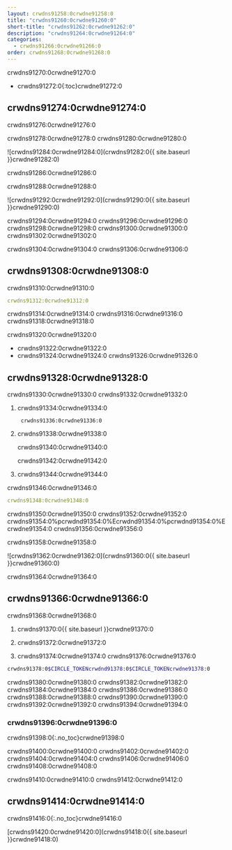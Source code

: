 ```yaml
---
layout: crwdns91258:0crwdne91258:0
title: "crwdns91260:0crwdne91260:0"
short-title: "crwdns91262:0crwdne91262:0"
description: "crwdns91264:0crwdne91264:0"
categories:
  - crwdns91266:0crwdne91266:0
order: crwdns91268:0crwdne91268:0
---
```

crwdns91270:0crwdne91270:0

* crwdns91272:0{:toc}crwdne91272:0

## crwdns91274:0crwdne91274:0

crwdns91276:0crwdne91276:0

crwdns91278:0crwdne91278:0 crwdns91280:0crwdne91280:0

![crwdns91284:0crwdne91284:0](crwdns91282:0{{ site.baseurl }}crwdne91282:0)

crwdns91286:0crwdne91286:0

crwdns91288:0crwdne91288:0

![crwdns91292:0crwdne91292:0](crwdns91290:0{{ site.baseurl }}crwdne91290:0)

crwdns91294:0crwdne91294:0 crwdns91296:0crwdne91296:0 crwdns91298:0crwdne91298:0 crwdns91300:0crwdne91300:0 crwdns91302:0crwdne91302:0

crwdns91304:0crwdne91304:0 crwdns91306:0crwdne91306:0

## crwdns91308:0crwdne91308:0

crwdns91310:0crwdne91310:0

```yaml
crwdns91312:0crwdne91312:0
```

crwdns91314:0crwdne91314:0 crwdns91316:0crwdne91316:0 crwdns91318:0crwdne91318:0

crwdns91320:0crwdne91320:0

* crwdns91322:0crwdne91322:0
* crwdns91324:0crwdne91324:0 crwdns91326:0crwdne91326:0

## crwdns91328:0crwdne91328:0

crwdns91330:0crwdne91330:0 crwdns91332:0crwdne91332:0

1. crwdns91334:0crwdne91334:0
    
        crwdns91336:0crwdne91336:0

2. crwdns91338:0crwdne91338:0
    
    crwdns91340:0crwdne91340:0
    
    crwdns91342:0crwdne91342:0

3. crwdns91344:0crwdne91344:0

crwdns91346:0crwdne91346:0

```yaml
crwdns91348:0crwdne91348:0
```

crwdns91350:0crwdne91350:0 crwdns91352:0crwdne91352:0 crwdns91354:0%pcrwdnd91354:0%Ecrwdnd91354:0%pcrwdnd91354:0%Ecrwdne91354:0 crwdns91356:0crwdne91356:0

crwdns91358:0crwdne91358:0

![crwdns91362:0crwdne91362:0](crwdns91360:0{{ site.baseurl }}crwdne91360:0)

crwdns91364:0crwdne91364:0

## crwdns91366:0crwdne91366:0

crwdns91368:0crwdne91368:0

1. crwdns91370:0{{ site.baseurl }}crwdne91370:0

2. crwdns91372:0crwdne91372:0

3. crwdns91374:0crwdne91374:0 crwdns91376:0crwdne91376:0

```bash
crwdns91378:0$CIRCLE_TOKENcrwdnd91378:0$CIRCLE_TOKENcrwdne91378:0
```

crwdns91380:0crwdne91380:0 crwdns91382:0crwdne91382:0 crwdns91384:0crwdne91384:0 crwdns91386:0crwdne91386:0 crwdns91388:0crwdne91388:0 crwdns91390:0crwdne91390:0 crwdns91392:0crwdne91392:0 crwdns91394:0crwdne91394:0

### crwdns91396:0crwdne91396:0

crwdns91398:0{:.no_toc}crwdne91398:0

crwdns91400:0crwdne91400:0 crwdns91402:0crwdne91402:0 crwdns91404:0crwdne91404:0 crwdns91406:0crwdne91406:0 crwdns91408:0crwdne91408:0

crwdns91410:0crwdne91410:0 crwdns91412:0crwdne91412:0

## crwdns91414:0crwdne91414:0

crwdns91416:0{:.no_toc}crwdne91416:0

[crwdns91420:0crwdne91420:0](crwdns91418:0{{ site.baseurl }}crwdne91418:0)